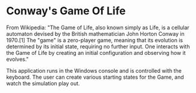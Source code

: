 # Conway's Game Of Life

From Wikipedia: "The Game of Life, also known simply as Life, is a cellular automaton devised by the British mathematician John Horton Conway in 1970.[1] The "game" is a zero-player game, meaning that its evolution is determined by its initial state, requiring no further input. One interacts with the Game of Life by creating an initial configuration and observing how it evolves."

This application runs in the Windows console and is controlled with the keyboard. The user can create various starting states for the Game, and watch the simulation play out.
